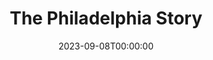 ---
title: The Philadelphia Story
date: 2023-09-08T00:00:00
opening_date: 1946-01-18
closing_date: 1946-01-25
layout: productions
playbill:
Theatre: Theatre Jacksonville
Venue: Little Theatre
cast:
- Alexander (Sandy) Lord: Milton Rehberg
- C.K. Dexter Haven: Frank Davis
- Dinah Lord: Carole Coleman
- Dr. Parsons:
  - Albert Hedison
  - Seth Teasdale
- Elizabeth (Liz) Imbrie: Gerri Turbow
- Elsie: Sarah McRae
- George Kittredge: Joe Reaves
- Mac: Nicholas Volpe
- Macaulay (Mike) Connor: Jarl Victor
- Margaret Lord: Elva Stein
- May: Betty Thornton
- Seth Lord: A.D. Smith
- Thomas: Tom Keating
- Tracy Lord: Flonnie Anders
- William (Uncle Willie) Tracy: Roy Meischner
crew:
- Assistant Stage Manager: Tom Keating
- Director: L. Bramer Carlson
- Make-up Chairman: Elmo Lehman
- Make-up:
  - Lucy Dalton
- Music and Sound: Morty Turbow
- Painting and Construction:
  - Ann Hirth
  - Bradley Geiger
  - Bryant Simms
  - Carol Corbett
  - Dorothy Greenlaw
  - Edythe Guernsey, Jr.
  - Fontaine Heriot
  - Hinkley Greenlaw
  - Jacquelyn Trevine
  - Joyce Hall
  - Joyce Tritot
  - Judy Barsh
  - Maudie LeBrun
  - Morty Turbow
  - Natalie Hart
  - R.S. Heriot
  - Shirley Cadle
  - Simms
  - Virgia Noble
- Photographs in Lobby: Robert F. Marsh
- Portraits in Lobby: Nicholas Volpe
- Properties:
  - Betty Thornton
  - Frances Elliot
  - Jeanne Ostner
  - Martha Pattishal
  - Soula Smith
- Set and Lighting Design: Duke LeBrun
- Stage Manager: Helen Kriebs
- Switchboard: Dorothy Greenlaw
- Wardrobe:
  - Boots Royall
  - Edith Garrison
  - Gerda Bower
  - Laurine Moore
  - Louise Tennent, Jr.
  - Lucy Dalton
  - Meg Diamond
  - Sarah McRae
  - Virgina Smith
orchestra:
---